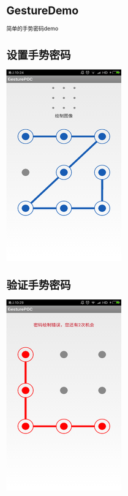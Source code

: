 # GestureDemo
简单的手势密码demo
 
# 设置手势密码
<img src="https://raw.githubusercontent.com/2227056071/imges/master/gestrue_draw.png" width = "300" height = "500" alt="图片名称"/>

# 验证手势密码
<img src="https://raw.githubusercontent.com/2227056071/imges/master/gesture_error.png" width = "300" height = "500" alt="图片名称" />
